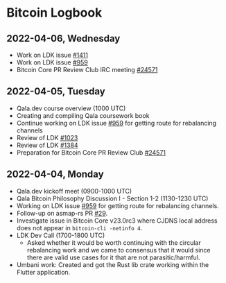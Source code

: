 # Bitcoin Logbook

## 2022-04-06, Wednesday

* Work on LDK issue [#1411](https://github.com/lightningdevkit/rust-lightning/issues/1411)
* Work on LDK issue [#959](https://github.com/lightningdevkit/rust-lightning/issues/959)
* Bitcoin Core PR Review Club IRC meeting [#24571](https://bitcoincore.reviews/24571)

## 2022-04-05, Tuesday

* Qala.dev course overview (1000 UTC)
* Creating and compiling Qala coursework book
* Continue working on LDK issue [#959](https://github.com/lightningdevkit/rust-lightning/issues/959) for getting route for rebalancing channels
* Review of LDK [#1023](https://github.com/lightningdevkit/rust-lightning/pull/1023)
* Review of LDK [#1384](https://github.com/lightningdevkit/rust-lightning/pull/1384)
* Preparation for Bitcoin Core PR Review Club [#24571](https://bitcoincore.reviews/24571)

## 2022-04-04, Monday

* Qala.dev kickoff meet (0900-1000 UTC)
* Qala Bitcoin Philosophy Discussion I - Section 1-2 (1130-1230 UTC)
* Working on LDK issue [#959](https://github.com/lightningdevkit/rust-lightning/issues/959) for getting route for rebalancing channels.
* Follow-up on asmap-rs PR [#29](https://github.com/rrybarczyk/asmap-rs/pull/29).
* Investigate issue in Bitcoin Core v23.0rc3 where CJDNS local address does not appear in `bitcoin-cli -netinfo 4`.
* LDK Dev Call (1700-1800 UTC)
    * Asked whether it would be worth continuing with the circular rebalancing work and we came to consensus that it would since there are valid use cases for it that are not parasitic/harmful.
* Umbani work: Created and got the Rust lib crate working within the Flutter application.